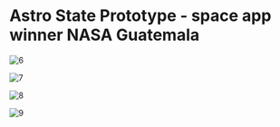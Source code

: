 # Astro State Prototype - space app winner NASA Guatemala
![6](https://user-images.githubusercontent.com/83832357/193466064-ddafe4c4-fb19-4b5e-a673-641c13ef9a5f.png)

![7](https://user-images.githubusercontent.com/83832357/193466077-9f76e17f-07f5-4776-b77a-681697856127.png)

![8](https://user-images.githubusercontent.com/83832357/193466080-5c2a7b6d-552b-4d5d-86a9-8de3c23fbb68.png)

![9](https://user-images.githubusercontent.com/83832357/193466085-e83aaf49-6693-47be-82ad-d41fef26fe5f.png)
